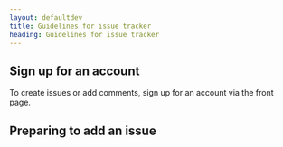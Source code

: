```yaml
---
layout: defaultdev
title: Guidelines for issue tracker
heading: Guidelines for issue tracker
---
```


## Sign up for an account

To create issues or add comments, sign up for an account via the front page.


## Preparing to add an issue

